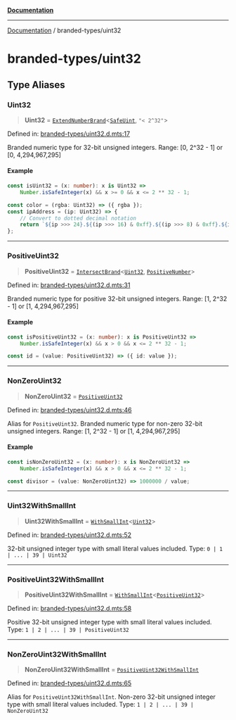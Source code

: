 [**Documentation**](../README.md)

---

[Documentation](../README.md) / branded-types/uint32

# branded-types/uint32

## Type Aliases

### Uint32

> **Uint32** = [`ExtendNumberBrand`](brand/namespaces/TSTypeForgeInternals/README.md#extendnumberbrand)\<[`SafeUint`](safe-int.md#safeuint), `"< 2^32"`\>

Defined in: [branded-types/uint32.d.mts:17](https://github.com/noshiro-pf/ts-type-forge/blob/main/src/branded-types/uint32.d.mts#L17)

Branded numeric type for 32-bit unsigned integers.
Range: [0, 2^32 - 1] or [0, 4,294,967,295]

#### Example

```ts
const isUint32 = (x: number): x is Uint32 =>
    Number.isSafeInteger(x) && x >= 0 && x <= 2 ** 32 - 1;

const color = (rgba: Uint32) => ({ rgba });
const ipAddress = (ip: Uint32) => {
    // Convert to dotted decimal notation
    return `${ip >>> 24}.${(ip >>> 16) & 0xff}.${(ip >>> 8) & 0xff}.${ip & 0xff}`;
};
```

---

### PositiveUint32

> **PositiveUint32** = [`IntersectBrand`](brand/README.md#intersectbrand)\<[`Uint32`](#uint32), [`PositiveNumber`](core.md#positivenumber)\>

Defined in: [branded-types/uint32.d.mts:31](https://github.com/noshiro-pf/ts-type-forge/blob/main/src/branded-types/uint32.d.mts#L31)

Branded numeric type for positive 32-bit unsigned integers.
Range: [1, 2^32 - 1] or [1, 4,294,967,295]

#### Example

```ts
const isPositiveUint32 = (x: number): x is PositiveUint32 =>
    Number.isSafeInteger(x) && x > 0 && x <= 2 ** 32 - 1;

const id = (value: PositiveUint32) => ({ id: value });
```

---

### NonZeroUint32

> **NonZeroUint32** = [`PositiveUint32`](#positiveuint32)

Defined in: [branded-types/uint32.d.mts:46](https://github.com/noshiro-pf/ts-type-forge/blob/main/src/branded-types/uint32.d.mts#L46)

Alias for `PositiveUint32`.
Branded numeric type for non-zero 32-bit unsigned integers.
Range: [1, 2^32 - 1] or [1, 4,294,967,295]

#### Example

```ts
const isNonZeroUint32 = (x: number): x is NonZeroUint32 =>
    Number.isSafeInteger(x) && x > 0 && x <= 2 ** 32 - 1;

const divisor = (value: NonZeroUint32) => 1000000 / value;
```

---

### Uint32WithSmallInt

> **Uint32WithSmallInt** = [`WithSmallInt`](small-int.md#withsmallint)\<[`Uint32`](#uint32)\>

Defined in: [branded-types/uint32.d.mts:52](https://github.com/noshiro-pf/ts-type-forge/blob/main/src/branded-types/uint32.d.mts#L52)

32-bit unsigned integer type with small literal values included.
Type: `0 | 1 | ... | 39 | Uint32`

---

### PositiveUint32WithSmallInt

> **PositiveUint32WithSmallInt** = [`WithSmallInt`](small-int.md#withsmallint)\<[`PositiveUint32`](#positiveuint32)\>

Defined in: [branded-types/uint32.d.mts:58](https://github.com/noshiro-pf/ts-type-forge/blob/main/src/branded-types/uint32.d.mts#L58)

Positive 32-bit unsigned integer type with small literal values included.
Type: `1 | 2 | ... | 39 | PositiveUint32`

---

### NonZeroUint32WithSmallInt

> **NonZeroUint32WithSmallInt** = [`PositiveUint32WithSmallInt`](#positiveuint32withsmallint)

Defined in: [branded-types/uint32.d.mts:65](https://github.com/noshiro-pf/ts-type-forge/blob/main/src/branded-types/uint32.d.mts#L65)

Alias for `PositiveUint32WithSmallInt`.
Non-zero 32-bit unsigned integer type with small literal values included.
Type: `1 | 2 | ... | 39 | NonZeroUint32`

